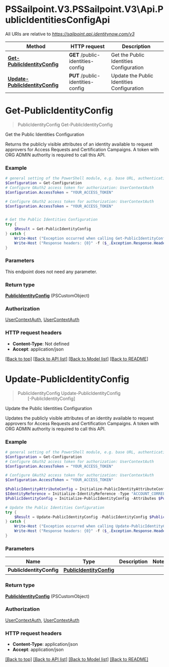 # PSSailpoint.V3.PSSailpoint.V3\Api.PublicIdentitiesConfigApi

All URIs are relative to *https://sailpoint.api.identitynow.com/v3*

Method | HTTP request | Description
------------- | ------------- | -------------
[**Get-PublicIdentityConfig**](PublicIdentitiesConfigApi.md#Get-PublicIdentityConfig) | **GET** /public-identities-config | Get the Public Identities Configuration
[**Update-PublicIdentityConfig**](PublicIdentitiesConfigApi.md#Update-PublicIdentityConfig) | **PUT** /public-identities-config | Update the Public Identities Configuration


<a id="Get-PublicIdentityConfig"></a>
# **Get-PublicIdentityConfig**
> PublicIdentityConfig Get-PublicIdentityConfig<br>

Get the Public Identities Configuration

Returns the publicly visible attributes of an identity available to request approvers for Access Requests and Certification Campaigns. A token with ORG ADMIN authority is required to call this API.

### Example
```powershell
# general setting of the PowerShell module, e.g. base URL, authentication, etc
$Configuration = Get-Configuration
# Configure OAuth2 access token for authorization: UserContextAuth
$Configuration.AccessToken = "YOUR_ACCESS_TOKEN"

# Configure OAuth2 access token for authorization: UserContextAuth
$Configuration.AccessToken = "YOUR_ACCESS_TOKEN"


# Get the Public Identities Configuration
try {
    $Result = Get-PublicIdentityConfig
} catch {
    Write-Host ("Exception occurred when calling Get-PublicIdentityConfig: {0}" -f ($_.ErrorDetails | ConvertFrom-Json))
    Write-Host ("Response headers: {0}" -f ($_.Exception.Response.Headers | ConvertTo-Json))
}
```

### Parameters
This endpoint does not need any parameter.

### Return type

[**PublicIdentityConfig**](PublicIdentityConfig.md) (PSCustomObject)

### Authorization

[UserContextAuth](../README.md#UserContextAuth), [UserContextAuth](../README.md#UserContextAuth)

### HTTP request headers

 - **Content-Type**: Not defined
 - **Accept**: application/json

[[Back to top]](#) [[Back to API list]](../README.md#documentation-for-api-endpoints) [[Back to Model list]](../README.md#documentation-for-models) [[Back to README]](../README.md)

<a id="Update-PublicIdentityConfig"></a>
# **Update-PublicIdentityConfig**
> PublicIdentityConfig Update-PublicIdentityConfig<br>
> &nbsp;&nbsp;&nbsp;&nbsp;&nbsp;&nbsp;&nbsp;&nbsp;[-PublicIdentityConfig] <PSCustomObject><br>

Update the Public Identities Configuration

Updates the publicly visible attributes of an identity available to request approvers for Access Requests and Certification Campaigns. A token with ORG ADMIN authority is required to call this API.

### Example
```powershell
# general setting of the PowerShell module, e.g. base URL, authentication, etc
$Configuration = Get-Configuration
# Configure OAuth2 access token for authorization: UserContextAuth
$Configuration.AccessToken = "YOUR_ACCESS_TOKEN"

# Configure OAuth2 access token for authorization: UserContextAuth
$Configuration.AccessToken = "YOUR_ACCESS_TOKEN"

$PublicIdentityAttributeConfig = Initialize-PublicIdentityAttributeConfig -Key "country" -Name "Country"
$IdentityReference = Initialize-IdentityReference -Type "ACCOUNT_CORRELATION_CONFIG" -Id "2c9180a46faadee4016fb4e018c20639" -Name "Thomas Edison"
$PublicIdentityConfig = Initialize-PublicIdentityConfig -Attributes $PublicIdentityAttributeConfig -Modified (Get-Date) -ModifiedBy $IdentityReference # PublicIdentityConfig | 

# Update the Public Identities Configuration
try {
    $Result = Update-PublicIdentityConfig -PublicIdentityConfig $PublicIdentityConfig
} catch {
    Write-Host ("Exception occurred when calling Update-PublicIdentityConfig: {0}" -f ($_.ErrorDetails | ConvertFrom-Json))
    Write-Host ("Response headers: {0}" -f ($_.Exception.Response.Headers | ConvertTo-Json))
}
```

### Parameters

Name | Type | Description  | Notes
------------- | ------------- | ------------- | -------------
 **PublicIdentityConfig** | [**PublicIdentityConfig**](PublicIdentityConfig.md)|  | 

### Return type

[**PublicIdentityConfig**](PublicIdentityConfig.md) (PSCustomObject)

### Authorization

[UserContextAuth](../README.md#UserContextAuth), [UserContextAuth](../README.md#UserContextAuth)

### HTTP request headers

 - **Content-Type**: application/json
 - **Accept**: application/json

[[Back to top]](#) [[Back to API list]](../README.md#documentation-for-api-endpoints) [[Back to Model list]](../README.md#documentation-for-models) [[Back to README]](../README.md)

